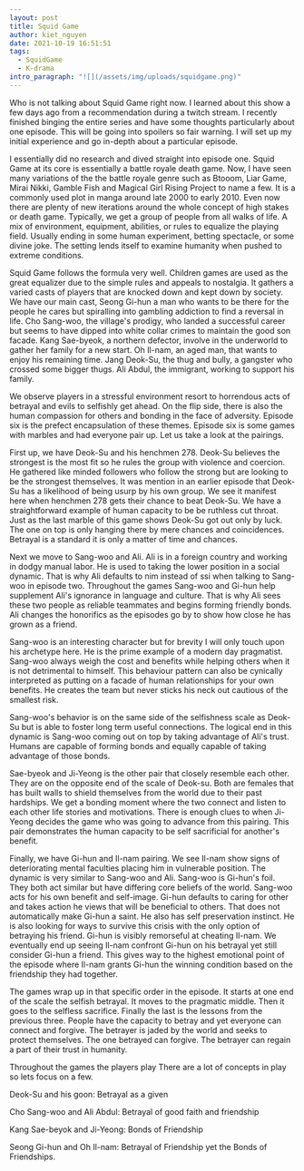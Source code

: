 ```yaml
---
layout: post
title: Squid Game
author: kiet_nguyen
date: 2021-10-19 16:51:51
tags:
  - SquidGame
  - K-drama
intro_paragraph: "![](/assets/img/uploads/squidgame.png)"
---
```

Who is not talking about Squid Game right now. I learned about this show a few days ago from a recommendation during a twitch stream. I recently finished binging the entire series and have some thoughts particularly about one episode. This will be going into spoilers so fair warning. I will set up my initial experience and go in-depth about a particular episode. 

I essentially did no research and dived straight into episode one. Squid Game at its core is essentially a battle royale death game. Now, I have seen many variations of the the battle royale genre such as Btooom, Liar Game, Mirai Nikki, Gamble Fish and Magical Girl Rising Project to name a few. It is a commonly used plot in manga around late 2000 to early 2010. Even now there are plenty of new iterations around the whole concept of high stakes or death game. Typically, we get a group of people from all walks of life. A mix of environment, equipment, abilities, or rules to equalize the playing field. Usually ending in some human experiment, betting spectacle, or some divine joke. The setting lends itself to examine humanity when pushed to extreme conditions. 

Squid Game follows the formula very well. Children games are used as the great equalizer due to the simple rules and appeals to nostalgia. It gathers a varied casts of players that are knocked down and kept down by society. We have our main cast, Seong Gi-hun a man who wants to be there for the people he cares but spiralling into gambling addiction to find a reversal in life. Cho Sang-woo, the village's prodigy, who landed a successful career but seems to have dipped into white collar crimes to maintain the good son facade. Kang Sae-byeok, a northern defector, involve in the underworld to gather her family for a new start. Oh Il-nam, an aged man, that wants to enjoy his remaining time. Jang Deok-Su, the thug and bully, a gangster who crossed some bigger thugs. Ali Abdul, the immigrant, working to support his family.  

We observe players in a stressful environment resort to horrendous acts of betrayal and evils to selfishly get ahead. On the flip side, there is also the human compassion for others and bonding in the face of adversity. Episode six is the prefect encapsulation of these themes. Episode six is some games with marbles and had everyone pair up. Let us take a look at the pairings. 

First up, we have Deok-Su and his henchmen 278. Deok-Su believes the strongest is the most fit so he rules the group with violence and coercion. He gathered like minded followers who follow the strong but are looking to be the strongest themselves. It was mention in an earlier episode that Deok-Su has a likelihood of being usurp by his own group. We see it manifest here when henchmen 278 gets their chance to beat Deok-Su. We have a straightforward example of human capacity to be be ruthless cut throat. Just as the last marble of this game shows Deok-Su got out only by luck. The one on top is only hanging there by mere chances and coincidences. Betrayal is a standard it is only a matter of time and chances.

Next we move to Sang-woo and Ali. Ali is in a foreign country and working in dodgy manual labor. He is used to taking the lower position in a social dynamic. That is why Ali defaults to nim instead of ssi when talking to Sang-woo in episode two. Throughout the games Sang-woo and Gi-hun help supplement Ali's ignorance in language and culture. That is why Ali sees these two people as reliable teammates and begins forming friendly bonds. Ali changes the honorifics as the episodes go by to show how close he has grown as a friend.

Sang-woo is an interesting character but for brevity I will only touch upon his archetype here. He is the prime example of a modern day pragmatist. Sang-woo always weigh the cost and benefits while helping others when it is not detrimental to himself. This behaviour pattern can also be cynically interpreted as putting on a facade of human relationships for your own benefits. He creates the team but never sticks his neck out cautious of the smallest risk. 

Sang-woo's behavior is on the same side of the selfishness scale as Deok-Su but is able to foster long term useful connections. The logical end in this dynamic is Sang-woo coming out on top by taking advantage of Ali's trust.  Humans are capable of forming bonds and equally capable of taking advantage of those bonds.

Sae-byeok and Ji-Yeong is the other pair that closely resemble each other. They are on the opposite end of the scale of Deok-su. Both are females that has built walls to shield themselves from the world due to their past hardships. We get a bonding moment where the two connect and listen to each other life stories and motivations. There is enough clues to when Ji-Yeong decides the game who was going to advance from this pairing.  This pair demonstrates the human capacity to be self sacrificial for another's benefit.

Finally, we have Gi-hun and Il-nam pairing. We see Il-nam show signs of deteriorating mental faculties placing him in vulnerable position. The dynamic is very similar to Sang-woo and Ali.  Sang-woo is Gi-hun's foil. They both act similar but have differing core beliefs of the world.  Sang-woo acts for his own benefit and self-image. Gi-hun defaults to caring for other and takes action he views that will be beneficial to others. That does not automatically make Gi-hun a saint. He also has self preservation instinct. He is also looking for ways to survive this crisis with the only option of betraying his friend. Gi-hun is visibly remorseful at cheating Il-nam. We eventually end up seeing Il-nam confront Gi-hun on his betrayal yet still consider Gi-hun a friend. This gives way to the highest emotional point of the episode where Il-nam grants Gi-hun the winning condition based on the friendship they had together.

The games wrap up in that specific order in the episode. It starts at one end of the scale the selfish betrayal. It moves to the pragmatic middle. Then it goes to the selfless sacrifice. Finally the last is the lessons from the previous three. People have the capacity to betray and yet everyone can connect and forgive. The betrayer is jaded by the world and seeks to protect themselves. The one betrayed can forgive. The betrayer can regain a part of their trust in humanity.

Throughout the games the players play There are a lot of concepts in play so lets focus on a few. 

Deok-Su and his goon: Betrayal as a given

Cho Sang-woo and Ali Abdul: Betrayal of good faith and friendship

Kang Sae-beyok and Ji-Yeong: Bonds of Friendship

Seong Gi-hun and Oh Il-nam: Betrayal of Friendship yet the Bonds of Friendships.